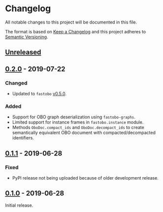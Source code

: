 # Changelog
All notable changes to this project will be documented in this file.

The format is based on [Keep a Changelog](http://keepachangelog.com/en/1.0.0/)
and this project adheres to [Semantic Versioning](http://semver.org/spec/v2.0.0.html).


## [Unreleased]

[Unreleased]: https://github.com/fastobo/fastobo-py/compare/v0.2.0...HEAD


## [0.2.0] - 2019-07-22

[0.2.0]: https://github.com/fastobo/fastobo/compare/v0.1.1...v0.2.0

### Changed
- Updated to `fastobo` [v0.5.0](https://github.com/fastobo/fastobo/blob/master/CHANGELOG.md).

### Added
- Support for OBO graph deserialization using `fastobo-graphs`.
- Limited support for instance frames in `fastobo.instance` module.
- Methods `OboDoc.compact_ids` and `OboDoc.decompact_ids` to create semantically
  equivalent OBO document with compacted/decompacted identifiers.


## [0.1.1] - 2019-06-28

[0.1.1]: https://github.com/fastobo/fastobo/compare/v0.1.0...v0.1.1

### Fixed
- PyPI release not being uploaded because of older development release.


## [0.1.0] - 2019-06-28

[0.1.0]: https://github.com/fastobo/fastobo/compare/77dd00c...v0.1.0

Initial release.
